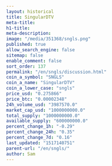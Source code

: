 ```yaml
---
layout: historical
title: SingularDTV
meta-title: 
h1-title: 
meta-description: 
image: "/media/351368/sngls.png"
published: true
allow_search_engine: false
sitemap: false
enable_comment: false
sort_order: 137
permalink: "/en/sngls/discussion.html"
coin_a_symbol: "SNGLS"
coin_a_name: "SingularDTV"
coin_a_lower_case: "sngls"
price_usd: "0.275866"
price_btc: "0.00002348"
24h_volume_usd: "3987570.0"
market_cap_usd: "1000000000.0"
total_supply: "1000000000.0"
available_supply: "600000000.0"
percent_change_1h: "-0.29"
percent_change_24h: "0.35"
percent_change_7d: "0.16"
last_updated: "1517140751"
parent-url: "/en/sngls/"
author: Sam
---
```


